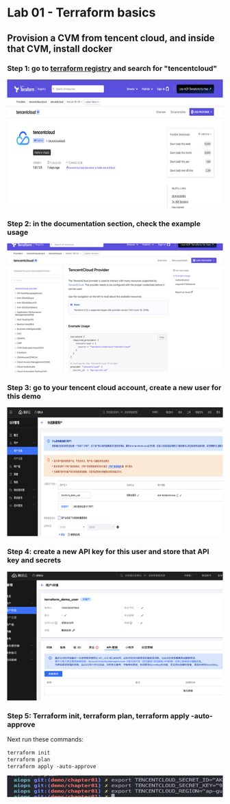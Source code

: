 # Lab 01 - Terraform basics

## Provision a CVM from tencent cloud, and inside that CVM, install docker

### Step 1: go to [terraform registry](https://registry.terraform.io/) and search for "tencentcloud"

<img src="img/tencentcloud-registry.png" alt="tencentcloud-registry" width="700" height="300"/>

### Step 2: in the documentation section, check the example usage

<img src="img/example-usage.png" alt="example-usage" width="700" height="300"/>

### Step 3: go to your tencent cloud account, create a new user for this demo

<img src="img/demo-user-creation.png" alt="demo-user-creation" width="700" height="300"/>

### Step 4: create a new API key for this user and store that API key and secrets

<img src="img/create-new-api-key.png" alt="create-new-api-key" width="700" height="300"/>

### Step 5: Terraform init, terraform plan, terraform apply -auto-approve

Next run these commands:

```hcl
terraform init
terraform plan
terraform apply -auto-approve
```
<img src="img/set-env.png" alt="set-env" width="700" height="50" />